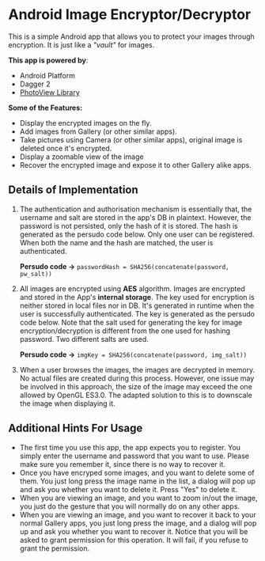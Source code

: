 # Android Image Encryptor/Decryptor

This is a simple Android app that allows you to protect your images through encryption. It is just like a *"vault"* for images.

**This app is powered by**:

- Android Platform
- Dagger 2
- <a href="https://github.com/chrisbanes/PhotoView" target="_blank">PhotoView Library</a>

**Some of the Features:**

- Display the encrypted images on the fly.
- Add images from Gallery (or other similar apps).
- Take pictures using Camera (or other similar apps), original image is deleted once it's encrypted.
- Display a zoomable view of the image
- Recover the encrypted image and expose it to other Gallery alike apps.

## Details of Implementation

1. The authentication and authorisation mechanism is essentially that, the username and salt are stored in the app's DB in plaintext. However, the password is not persisted, only the hash of it is stored. The hash is generated as the persudo code below. Only one user can be registered. When both the name and the hash are matched, the user is authenticated.

   **Persudo code ->** `passwordHash = SHA256(concatenate(password, pw_salt))`

2. All images are encrypted using **AES** algorithm. Images are encrypted and stored in the App's **internal storage**. The key used for encryption is neither stored in local files nor in DB. It's generated in runtime when the user is successfully authenticated. The key is generated as the persudo code below. Note that the salt used for generating the key for image encryption/decryption is different from the one used for hashing password. Two different salts are used.

   **Persudo code ->** `imgKey = SHA256(concatenate(password, img_salt))`

3. When a user browses the images, the images are decrypted in memory. No actual files are created during this process. However, one issue may be involved in this approach, the size of the image may exceed the one allowed by OpenGL ES3.0. The adapted solution to this is to downscale the image when displaying it.

## Additional Hints For Usage

- The first time you use this app, the app expects you to register. You simply enter the username and password that you want to use. Please make sure you remember it, since there is no way to recover it.
- Once you have encryped some images, and you want to delete some of them. You just long press the image name in the list, a dialog will pop up and ask you whether you want to delete it. Press "Yes" to delete it.
- When you are viewing an image, and you want to zoom in/out the image, you just do the gesture that you will normally do on any other apps.
- When you are viewing an image, and you want to recover it back to your normal Gallery apps, you just long press the image, and a dialog will pop up and ask you whether you want to recover it. Notice that you will be asked to grant permission for this operation. It will fail, if you refuse to grant the permission.
